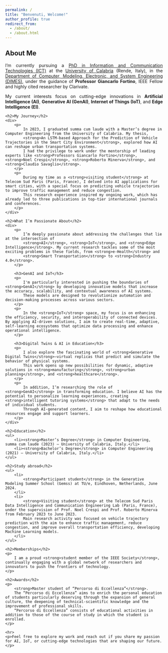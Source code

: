 ```yaml
---
permalink: /
title: "Benvenuti, Welcome!"
author_profile: true
redirect_from: 
  - /about/
  - /about.html
---
```


<!DOCTYPE html>
<html lang="en">
<head>
    <meta charset="UTF-8">
    <meta name="viewport" content="width=device-width, initial-scale=1.0">
    <title>About Me</title>
    <style>
        p, div {
            text-align: justify;
        }
    </style>
</head>
<body>
    <h2>About Me</h2>
    <div>
        <p>
            I’m currently pursuing a 
            <a href="https://dottorato.dimes.unical.it/">PhD in Information and Communication Technologies (ICT)</a>
            at the 
            <a href="https://www.unical.it/">University of Calabria</a> (Rende, Italy), in the 
            <a href="https://dimes.unical.it/">Department of Computer, Modeling, Electronic, and System Engineering (DIMES)</a>, 
            under the guidance of <strong>Professor Giancarlo Fortino</strong>, IEEE Fellow and highly cited researcher by Clarivate.
        </p>
        <p>
            My current interests focus on cutting-edge innovations in 
            <strong>Artificial Intelligence (AI)</strong>, 
            <strong>Generative AI (GenAI)</strong>, 
            <strong>Internet of Things (IoT)</strong>, and 
            <strong>Edge Intelligence (EI)</strong>.
        </p>
    </div>

    <h2>My Journey</h2>
    <div>
        <p>
            In 2023, I graduated summa cum laude with a Master’s degree in Computer Engineering from the University of Calabria. My thesis, 
            <strong>An LSTM-based Approach for the Prediction of Vehicle Trajectories in the Smart City Environment</strong>, explored how AI can reshape urban transportation systems. 
            I had the privilege to work under the mentorship of leading experts like <strong>Professors Giancarlo Fortino</strong>, <strong>Noel Crespi</strong>, <strong>Roberto Minerva</strong>, and <strong>Claudio Savaglio</strong>.
        </p>
        <p>
            During my time as a <strong>visiting student</strong> at Telecom Sud Paris (Paris, France), I delved into AI applications for smart cities, with a special focus on predicting vehicle trajectories to improve traffic management and reduce congestion. 
            This research experience inspired my ongoing work, which has already led to three publications in top-tier international journals and conferences.
        </p>
    </div>

    <h2>What I’m Passionate About</h2>
    <div>
        <p>
            I’m deeply passionate about addressing the challenges that lie at the intersection of 
            <strong>AI</strong>, <strong>IoT</strong>, and <strong>Edge Intelligence</strong>. My current research tackles some of the most exciting problems in these fields, from <strong>e-Health</strong> and 
            <strong>Smart Transportation</strong> to <strong>Industry 4.0</strong>.
        </p>

        <h3>GenAI and IoT</h3>
        <p>
            I'm particularly interested in pushing the boundaries of <strong>GenAI</strong> by developing innovative models that increase the accuracy, scalability, and contextual awareness of AI systems. 
            These models are designed to revolutionize automation and decision-making processes across various sectors.
        </p>
        <p>
            In the <strong>IoT</strong> space, my focus is on enhancing the efficiency, security, and interoperability of connected devices. By applying AI-driven solutions, I aim to create real-time, adaptive, self-learning ecosystems that optimize data processing and enhance operational intelligence.
        </p>

        <h3>Digital Twins & AI in Education</h3>
        <p>
            I also explore the fascinating world of <strong>Generative Digital Twins</strong>—virtual replicas that predict and simulate the behavior of physical systems. 
            This work opens up new possibilities for dynamic, adaptive solutions in <strong>manufacturing</strong>, <strong>urban planning</strong>, and <strong>healthcare</strong>.
        </p>
        <p>
            In addition, I’m researching the role of <strong>GenAI</strong> in transforming education. I believe AI has the potential to personalize learning experiences, creating <strong>intelligent tutoring systems</strong> that adapt to the needs of individual students. 
            Through AI-generated content, I aim to reshape how educational resources engage and support learners.
        </p>
    </div>

    <h2>Education</h2>
    <ul>
        <li><strong>Master’s Degree</strong> in Computer Engineering, summa cum laude (2023) – University of Calabria, Italy.</li>
        <li><strong>Bachelor’s Degree</strong> in Computer Engineering (2021) – University of Calabria, Italy.</li>
    </ul>

    <h2>Study abroad</h2>
    <ul>
        <li>
            <strong>Participant student</strong> in the Generative Modeling Summer School (Gemss) at TU/e, Eindhoven, Netherlands, June 2024.
        </li>
        <li>
            <strong>Visiting student</strong> at the Telecom Sud Paris Data Intelligence and Communication Engineering Lab (Paris, France), under the supervision of Prof. Noel Crespi and Prof. Roberto Minerva from February 2023 to June 2023. 
            Main research activity was focused on vehicle trajectory prediction with the aim to enhance traffic management, reduce congestion, and improve overall transportation efficiency, developing Machine Learning models.
        </li>
    </ul>

    <h2>Memberships</h2>
    <p>
        I am a proud <strong>student member of the IEEE Society</strong>, continually engaging with a global network of researchers and innovators to push the frontiers of technology.
    </p>

    <h2>Awards</h2>
    <p>
        <strong>Master student of “Percorso di Eccellenza”</strong>. 
        The “Percorso di Eccellenza” aims to enrich the personal education of students particularly deserving through the expansion of general culture, the deepening of technical-scientific knowledge and the improvement of professional skills. 
        “Percorso di Eccellenza” consists of educational activities in addition to those of the course of study in which the student is enrolled.
    </p>

    <hr>
    <p>Feel free to explore my work and reach out if you share my passion for AI, IoT, or cutting-edge technologies that are shaping our future.</p>
</body>
</html>

